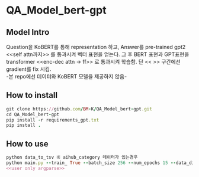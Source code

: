 # QA_Model_bert-gpt

## Model Intro
Question을 KoBERT를 통해 representation 하고, Answer를 pre-trained gpt2 <<self attn까지>> 를 통과시켜 벡터 표현을 얻는다. 그 후 BERT 표현과 GPT표현을 transformer <<enc-dec attn -> ff>> 로 통과시켜 학습함. 단 << >> 구간에선 gradient를 fix 시킴. <br>
-본 repo에선 데이터와 KoBERT 모델을 제공하지 않음-
## How to install
```ruby
git clone https://github.com/BM-K/QA_Model_bert-gpt.git
cd QA_Model_bert-gpt
pip install -r requirements_gpt.txt
pip install .
```
## How to use
```ruby
python data_to_tsv ※ aihub_category 데이터가 있는경우 
python main.py --train_ True --batch_size 256 --num_epochs 15 --data_dir ./$your_data_dir
<<user only argparse>>
``` 
